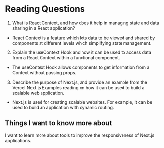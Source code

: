 # Reading Questions

1. What is React Context, and how does it help in managing state and data sharing in a React application?

- React Context is a feature which lets data to be viewed and shared by components at different levels which simplifying state management.

2. Explain the useContext Hook and how it can be used to access data from a React Context within a functional component.

- The useContext Hook allows components to get information from a Context without passing props.

3. Describe the purpose of Next.js, and provide an example from the Vercel Next.js Examples reading on how it can be used to build a scalable web application.

- Next.js is used for creating scalable websites. For example, it can be used to build an application with dynamic routing.

## Things I want to know more about

I want to learn more about tools to improve the responsiveness of Next.js applications.
